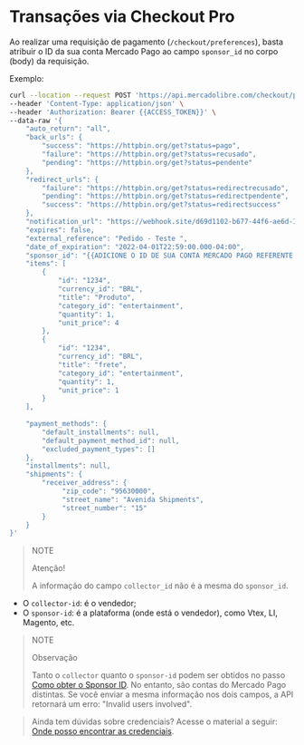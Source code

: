 # Transações via Checkout Pro

Ao realizar uma requisição de pagamento (`/checkout/preferences`), basta atribuir o ID da sua conta Mercado Pago ao campo `sponsor_id` no corpo (body) da requisição.

Exemplo:

```bash
curl --location --request POST 'https://api.mercadolibre.com/checkout/preferences' \
--header 'Content-Type: application/json' \
--header 'Authorization: Bearer {{ACCESS_TOKEN}}' \
--data-raw '{
    "auto_return": "all",
    "back_urls": {
        "success": "https://httpbin.org/get?status=pago",
        "failure": "https://httpbin.org/get?status=recusado",
        "pending": "https://httpbin.org/get?status=pendente"
    },
    "redirect_urls": {
        "failure": "https://httpbin.org/get?status=redirectrecusado",
        "pending": "https://httpbin.org/get?status=redirectpendente",
        "success": "https://httpbin.org/get?status=redirectsuccess"
    },
    "notification_url": "https://webhook.site/d69d1102-b677-44f6-ae6d-104a7e813b93",
    "expires": false,
    "external_reference": "Pedido - Teste ",
    "date_of_expiration": "2022-04-01T22:59:00.000-04:00",
    "sponsor_id": "{{ADICIONE O ID DE SUA CONTA MERCADO PAGO REFERENTE A SUA PLATAFORMA}}",
    "items": [
        {
            "id": "1234",
            "currency_id": "BRL",
            "title": "Produto",
            "category_id": "entertainment",
            "quantity": 1,
            "unit_price": 4
        },
        {
            "id": "1234",
            "currency_id": "BRL",
            "title": "frete",
            "category_id": "entertainment",
            "quantity": 1,
            "unit_price": 1
        }
    ],
  
    "payment_methods": {
        "default_installments": null,
        "default_payment_method_id": null,
        "excluded_payment_types": []
    },
    "installments": null,
    "shipments": {
        "receiver_address": {
	         "zip_code": "95630000",
	         "street_name": "Avenida Shipments",
	         "street_number": "15"
        }
    }
}'
```

> NOTE
>
> Atenção!
>
> A informação do campo `collector_id` não é a mesma do `sponsor_id`.
  * O `collector-id`: é o vendedor;
  * O `sponsor-id`: é a plataforma (onde está o vendedor), como Vtex, LI, Magento, etc.

> NOTE
>
> Observação
>
> Tanto o `collector` quanto o `sponsor-id` podem ser obtidos no passo [Como obter o Sponsor ID](/guides/integration-guide-for-partners/how-to-get-sponsor-id). No entanto, são contas do Mercado Pago distintas.
Se você enviar a mesma informação nos dois campos, a API retornará um erro: "Invalid users involved".

> Ainda tem dúvidas sobre credenciais? Acesse o material a seguir: [Onde posso encontrar as credenciais](https://www.mercadopago.com.br/developers/pt/support/20214).